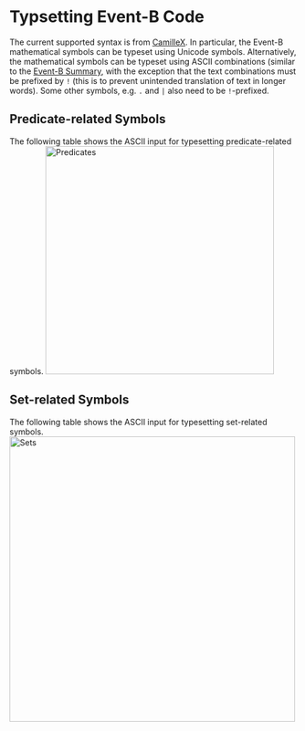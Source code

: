 # Typsetting Event-B Code
The current supported syntax is from [CamilleX](https://github.com/eventB-Soton/XEventB). In particular, the Event-B mathematical symbols can be typeset using Unicode symbols. Alternatively, the mathematical symbols can be typeset using ASCII combinations (similar to the [Event-B Summary](https://wiki.event-b.org/images/EventB-Summary.pdf), with the exception that the text combinations must be prefixed by `!` (this is to prevent unintended translation of text in longer words). Some other symbols, e.g. `.` and `|` also need to be `!`-prefixed.

## Predicate-related Symbols
The following table shows  the ASCII input for typesetting predicate-related symbols.
<img src="/figures/Predicates.jpg" alt="Predicates" width="400" title="Typesetting predicate symbols">

## Set-related Symbols
The following table shows the ASCII input for typesetting set-related symbols.
<img src="/figures/Sets.jpg" alt="Sets" width="500" title="Typesetting set symbols">
